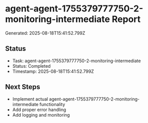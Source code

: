 # agent-agent-1755379777750-2-monitoring-intermediate Report

Generated: 2025-08-18T15:41:52.799Z

## Status
- Task: agent-agent-1755379777750-2-monitoring-intermediate
- Status: Completed
- Timestamp: 2025-08-18T15:41:52.799Z

## Next Steps
- Implement actual agent-agent-1755379777750-2-monitoring-intermediate functionality
- Add proper error handling
- Add logging and monitoring
